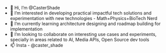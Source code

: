 - 👋 Hi, I’m @CasterShade
- 👀 I’m interested in developing practical impactful tech solutions and experimentation with new technologies - Math+Physics+BioTech Nerd 
- 🌱 I’m currently learning architecture designing and roadmap building for implementation
- 💞️ I’m looking to collaborate on interesting use cases and experiments, specially in areas related to AI, Media APIs, Open Source dev tools
- 📫 Insta - @caster_shade

<!---
CasterShade/CasterShade is a ✨ special ✨ repository because its `README.md` (this file) appears on your GitHub profile.
You can click the Preview link to take a look at your changes.
--->
